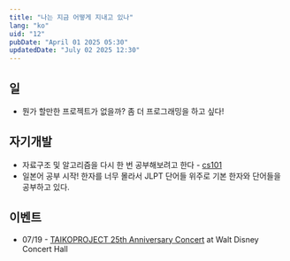 ```yaml
---
title: "나는 지금 어떻게 지내고 있나"
lang: "ko"
uid: "12"
pubDate: "April 01 2025 05:30"
updatedDate: "July 02 2025 12:30"
---
```


## 일

- 뭔가 할만한 프로젝트가 없을까? 좀 더 프로그래밍을 하고 싶다!


## 자기개발
- 자료구조 및 알고리즘을 다시 한 번 공부해보려고 한다 - [cs101](https://github.com/harusani/cs101)
- 일본어 공부 시작! 한자를 너무 몰라서 JLPT 단어들 위주로 기본 한자와 단어들을 공부하고 있다. 

## 이벤트
- 07/19 - [TAIKOPROJECT 25th Anniversary Concert](https://www.musiccenter.org/tickets-free-events/lease-events/taikoproject-25th-anniversary-concert/) at Walt Disney Concert Hall

